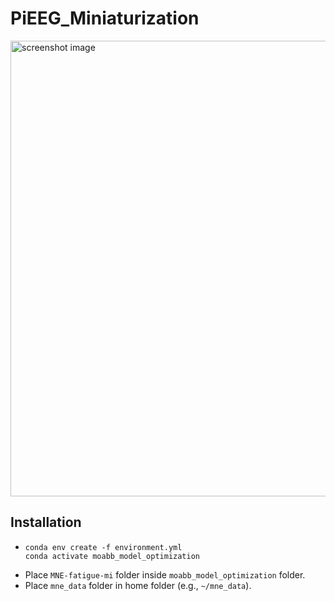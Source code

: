 <!-- LTeX:enabled=false -->

# PiEEG_Miniaturization

<img width="729" alt="screenshot image" src="https://github.com/Pauligtech/PiEEG_Miniaturization/assets/24925772/85e40e90-305b-4abd-a0c8-cc4c0261b6bc">

## Installation

- ```
  conda env create -f environment.yml
  conda activate moabb_model_optimization
  ```
- Place `MNE-fatigue-mi` folder inside `moabb_model_optimization` folder.
- Place `mne_data` folder in home folder (e.g., `~/mne_data`).
